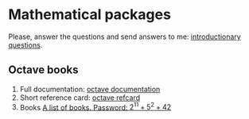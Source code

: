 # Mathematical packages

Please, answer the questions and send answers to me: [introductionary questions](form.html).

## Octave books

1. Full documentation: [octave documentation](https://octave.org/octave.pdf)
1. Short reference card: [octave refcard](https://web.ti.bfh.ch/~sha1/Octave/refcard-a4.pdf)
1. Books [A list of books. Password: $2^{11}+5^2+42$](https://yadi.sk/d/jVorBlW1ANh_OA)
